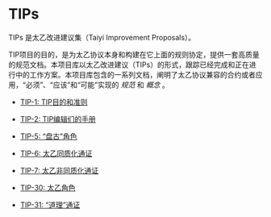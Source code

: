 # TIPs
TIPs 是太乙改进建议集（Taiyi Improvement Proposals）。

TIP项目的目的，是为太乙协议本身和构建在它上面的规则协定，提供一套高质量的规范文档。本项目库以太乙改进建议（TIPs）的形式，跟踪已经完成和正在进行中的工作方案。本项目库包含的一系列文档，阐明了太乙协议兼容的合约或者应用，“必须”、“应该”和“可能”实现的 _规范_ 和 _概念_ 。

- [TIP-1: TIP目的和准则](tip-1.md)
- [TIP-2: TIP编辑们的手册](tip-2.md)
- [TIP-5: “盘古”角色](tip-5.md)
- [TIP-6: 太乙同质化通证](tip-6.md)
- [TIP-7: 太乙非同质化通证](tip-7.md)

- [TIP-30: 太乙角色](tip-30.md)
- [TIP-31: “道理”通证](tip-31.md)
